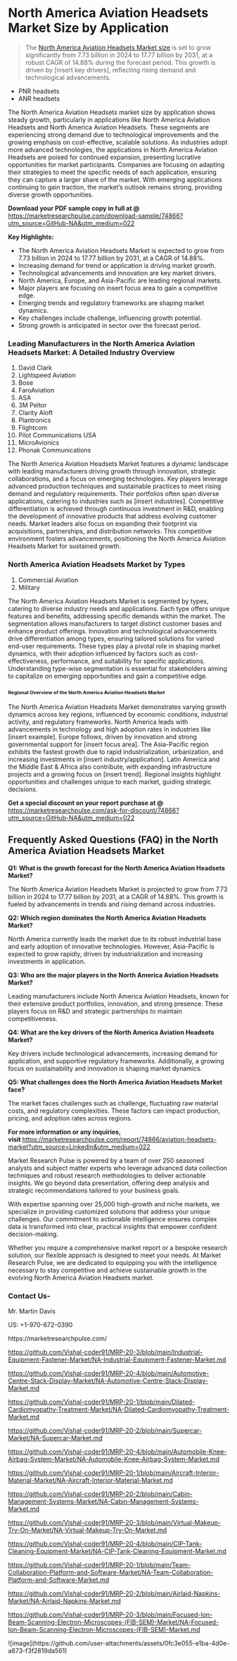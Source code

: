 <h1>North America Aviation Headsets Market&nbsp;Size by Application</h1><blockquote><p>The <a href="https://marketresearchpulse.com/download-sample/74866?utm_source=GitHub-NA&amp;utm_medium=022">North America Aviation Headsets Market size</a> is set to grow significantly from 7.73 billion in 2024 to 17.77 billion by 2031, at a robust CAGR of 14.88% during the forecast period. This growth is driven by [insert key drivers], reflecting rising demand and technological advancements.</p></blockquote><ul><li>PNR headsets<li> ANR headsets</li></ul><p>The North America Aviation Headsets market size by application shows steady growth, particularly in applications like North America Aviation Headsets and North America Aviation Headsets. These segments are experiencing strong demand due to technological improvements and the growing emphasis on cost-effective, scalable solutions. As industries adopt more advanced technologies, the applications in North America Aviation Headsets are poised for continued expansion, presenting lucrative opportunities for market participants. Companies are focusing on adapting their strategies to meet the specific needs of each application, ensuring they can capture a larger share of the market. With emerging applications continuing to gain traction, the market’s outlook remains strong, providing diverse growth opportunities.</p><p><strong>Download your PDF sample copy in full at @ </strong><a href="https://marketresearchpulse.com/download-sample/74866?utm_source=GitHub-NA&amp;utm_medium=022">https://marketresearchpulse.com/download-sample/74866?utm_source=GitHub-NA&amp;utm_medium=022</a></p><p><strong>Key Highlights: </strong></p><ul><li>The North America Aviation Headsets Market is expected to grow from 7.73 billion in 2024 to 17.77 billion by 2031, at a CAGR of 14.88%.</li><li>Increasing demand for trend or application is driving market growth.</li><li>Technological advancements and innovation are key market drivers.</li><li>North America, Europe, and Asia-Pacific are leading regional markets.</li><li>Major players are focusing on insert focus area to gain a competitive edge.</li><li>Emerging trends and regulatory frameworks are shaping market dynamics.</li><li>Key challenges include challenge, influencing growth potential.</li><li>Strong growth is anticipated in sector over the forecast period.</li></ul><h3>Leading Manufacturers in the North America Aviation Headsets Market: A Detailed Industry Overview</h3><ol><li>David Clark</li><li>Lightspeed Aviation</li><li>Bose</li><li>FaroAviation</li><li>ASA</li><li>3M Peltor</li><li>Clarity Aloft</li><li>Plantronics</li><li>Flightcom</li><li>Pilot Communications USA</li><li>MicroAvionics</li><li>Phonak Communications</li></ol><div class="flex max-w-full flex-col flex-grow"><div class="min-h-8 text-message flex w-full flex-col items-end gap-2 whitespace-normal break-words [.text-message+&amp;]:mt-5" dir="auto" data-message-author-role="assistant" data-message-id="fd8432e4-4910-450d-b182-61b7bfb0a01f" data-message-model-slug="gpt-4o"><div class="flex w-full flex-col gap-1 empty:hidden first:pt-[3px]"><div class="markdown prose w-full break-words dark:prose-invert light"><p>The North America Aviation Headsets Market features a dynamic landscape with leading manufacturers driving growth through innovation, strategic collaborations, and a focus on emerging technologies. Key players leverage advanced production techniques and sustainable practices to meet rising demand and regulatory requirements. Their portfolios often span diverse applications, catering to industries such as [insert industries]. Competitive differentiation is achieved through continuous investment in R&amp;D, enabling the development of innovative products that address evolving customer needs. Market leaders also focus on expanding their footprint via acquisitions, partnerships, and distribution networks. This competitive environment fosters advancements, positioning the North America Aviation Headsets Market for sustained growth.</p></div></div></div></div><h3>North America Aviation Headsets Market by Types</h3><ol><li>Commercial Aviation<li> Military</li></ol><div class="flex max-w-full flex-col flex-grow"><div class="min-h-8 text-message flex w-full flex-col items-end gap-2 whitespace-normal break-words [.text-message+&amp;]:mt-5" dir="auto" data-message-author-role="assistant" data-message-id="084470be-0bb7-4664-bddf-5156b4f41249" data-message-model-slug="gpt-4o-mini"><div class="flex w-full flex-col gap-1 empty:hidden first:pt-[3px]"><div class="markdown prose w-full break-words dark:prose-invert light"><p>The North America Aviation Headsets Market is segmented by types, catering to diverse industry needs and applications. Each type offers unique features and benefits, addressing specific demands within the market. The segmentation allows manufacturers to target distinct customer bases and enhance product offerings. Innovation and technological advancements drive differentiation among types, ensuring tailored solutions for varied end-user requirements. These types play a pivotal role in shaping market dynamics, with their adoption influenced by factors such as cost-effectiveness, performance, and suitability for specific applications. Understanding type-wise segmentation is essential for stakeholders aiming to capitalize on emerging opportunities and gain a competitive edge.</p></div></div></div></div><h3><span style="font-size: 11px;">Regional Overview of the North America Aviation Headsets Market</span></h3><div class="flex max-w-full flex-col flex-grow"><div class="min-h-8 text-message flex w-full flex-col items-end gap-2 whitespace-normal break-words [.text-message+&amp;]:mt-5" dir="auto" data-message-author-role="assistant" data-message-id="e9038762-ce64-4e30-91c9-9bd413514231" data-message-model-slug="gpt-4o-mini"><div class="flex w-full flex-col gap-1 empty:hidden first:pt-[3px]"><div class="markdown prose w-full break-words dark:prose-invert light"><p>The North America Aviation Headsets Market demonstrates varying growth dynamics across key regions, influenced by economic conditions, industrial activity, and regulatory frameworks. North America leads with advancements in technology and high adoption rates in industries like [insert example]. Europe follows, driven by innovation and strong governmental support for [insert focus area]. The Asia-Pacific region exhibits the fastest growth due to rapid industrialization, urbanization, and increasing investments in [insert industry/application]. Latin America and the Middle East &amp; Africa also contribute, with expanding infrastructure projects and a growing focus on [insert trend]. Regional insights highlight opportunities and challenges unique to each market, guiding strategic decisions.</p></div></div></div></div><p><strong>Get a special discount on your report purchase at @ </strong><a href="https://marketresearchpulse.com/ask-for-discount/74866?utm_source=GitHub-NA&amp;utm_medium=022">https://marketresearchpulse.com/ask-for-discount/74866?utm_source=GitHub-NA&amp;utm_medium=022</a></p><h2>Frequently Asked Questions (FAQ) in the North America Aviation Headsets Market</h2><p><strong>Q1: What is the growth forecast for the North America Aviation Headsets Market?</strong></p><p>The North America Aviation Headsets Market is projected to grow from 7.73 billion in 2024 to 17.77 billion by 2031, at a CAGR of 14.88%. This growth is fueled by advancements in trends and rising demand across industries.</p><p><strong>Q2: Which region dominates the North America Aviation Headsets Market?</strong></p><p>North America currently leads the market due to its robust industrial base and early adoption of innovative technologies. However, Asia-Pacific is expected to grow rapidly, driven by industrialization and increasing investments in application.</p><p><strong>Q3: Who are the major players in the North America Aviation Headsets Market?</strong></p><p>Leading manufacturers include North America Aviation Headsets, known for their extensive product portfolios, innovation, and strong presence. These players focus on R&amp;D and strategic partnerships to maintain competitiveness.</p><p><strong>Q4: What are the key drivers of the North America Aviation Headsets Market?</strong></p><p>Key drivers include technological advancements, increasing demand for application, and supportive regulatory frameworks. Additionally, a growing focus on sustainability and innovation is shaping market dynamics.</p><p><strong>Q5: What challenges does the North America Aviation Headsets Market face?</strong></p><p>The market faces challenges such as challenge, fluctuating raw material costs, and regulatory complexities. These factors can impact production, pricing, and adoption rates across regions.</p><p><strong>For more information or any inquiries, visit&nbsp;</strong><a href="https://marketresearchpulse.com/report/74866/aviation-headsets-market?utm_source=Linkedin&utm_medium=022">https://marketresearchpulse.com/report/74866/aviation-headsets-market?utm_source=Linkedin&utm_medium=022</a></p><p>Market Research Pulse is powered by a team of over 250 seasoned analysts and subject matter experts who leverage advanced data collection techniques and robust research methodologies to deliver actionable insights. We go beyond data presentation, offering deep analysis and strategic recommendations tailored to your business goals.</p><p>With expertise spanning over 25,000 high-growth and niche markets, we specialize in providing customized solutions that address your unique challenges. Our commitment to actionable intelligence ensures complex data is transformed into clear, practical insights that empower confident decision-making.</p><p>Whether you require a comprehensive market report or a bespoke research solution, our flexible approach is designed to meet your needs. At Market Research Pulse, we are dedicated to equipping you with the intelligence necessary to stay competitive and achieve sustainable growth in the evolving North America Aviation Headsets market.</p><h3><strong>Contact Us-</strong></h3><p>Mr. Martin Davis</p><p>US: +1-970-672-0390</p><p>https://marketresearchpulse.com/</p><p><a href="https://github.com/Vishal-coder91/MRP-20-3/blob/main/Industrial-Equipment-Fastener-Market/NA-Industrial-Equipment-Fastener-Market.md">https://github.com/Vishal-coder91/MRP-20-3/blob/main/Industrial-Equipment-Fastener-Market/NA-Industrial-Equipment-Fastener-Market.md</a></p><p><a href="https://github.com/Vishal-coder91/MRP-20-4/blob/main/Automotive-Centre-Stack-Display-Market/NA-Automotive-Centre-Stack-Display-Market.md">https://github.com/Vishal-coder91/MRP-20-4/blob/main/Automotive-Centre-Stack-Display-Market/NA-Automotive-Centre-Stack-Display-Market.md</a></p><p><a href="https://github.com/Vishal-coder91/MRP-20-1/blob/main/Dilated-Cardiomyopathy-Treatment-Market/NA-Dilated-Cardiomyopathy-Treatment-Market.md">https://github.com/Vishal-coder91/MRP-20-1/blob/main/Dilated-Cardiomyopathy-Treatment-Market/NA-Dilated-Cardiomyopathy-Treatment-Market.md</a></p><p><a href="https://github.com/Vishal-coder91/MRP-20-2/blob/main/Supercar-Market/NA-Supercar-Market.md">https://github.com/Vishal-coder91/MRP-20-2/blob/main/Supercar-Market/NA-Supercar-Market.md</a></p><p><a href="https://github.com/Vishal-coder91/MRP-20-4/blob/main/Automobile-Knee-Airbag-System-Market/NA-Automobile-Knee-Airbag-System-Market.md">https://github.com/Vishal-coder91/MRP-20-4/blob/main/Automobile-Knee-Airbag-System-Market/NA-Automobile-Knee-Airbag-System-Market.md</a></p><p><a href="https://github.com/Vishal-coder91/MRP-20-1/blob/main/Aircraft-Interior-Material-Market/NA-Aircraft-Interior-Material-Market.md">https://github.com/Vishal-coder91/MRP-20-1/blob/main/Aircraft-Interior-Material-Market/NA-Aircraft-Interior-Material-Market.md</a></p><p><a href="https://github.com/Vishal-coder91/MRP-20-2/blob/main/Cabin-Management-Systems-Market/NA-Cabin-Management-Systems-Market.md">https://github.com/Vishal-coder91/MRP-20-2/blob/main/Cabin-Management-Systems-Market/NA-Cabin-Management-Systems-Market.md</a></p><p><a href="https://github.com/Vishal-coder91/MRP-20-3/blob/main/Virtual-Makeup-Try-On-Market/NA-Virtual-Makeup-Try-On-Market.md">https://github.com/Vishal-coder91/MRP-20-3/blob/main/Virtual-Makeup-Try-On-Market/NA-Virtual-Makeup-Try-On-Market.md</a></p><p><a href="https://github.com/Vishal-coder91/MRP-20-4/blob/main/CIP-Tank-Cleaning-Equipment-Market/NA-CIP-Tank-Cleaning-Equipment-Market.md">https://github.com/Vishal-coder91/MRP-20-4/blob/main/CIP-Tank-Cleaning-Equipment-Market/NA-CIP-Tank-Cleaning-Equipment-Market.md</a></p><p><a href="https://github.com/Vishal-coder91/MRP-20-1/blob/main/Team-Collaboration-Platform-and-Software-Market/NA-Team-Collaboration-Platform-and-Software-Market.md">https://github.com/Vishal-coder91/MRP-20-1/blob/main/Team-Collaboration-Platform-and-Software-Market/NA-Team-Collaboration-Platform-and-Software-Market.md</a></p><p><a href="https://github.com/Vishal-coder91/MRP-20-2/blob/main/Airlaid-Napkins-Market/NA-Airlaid-Napkins-Market.md">https://github.com/Vishal-coder91/MRP-20-2/blob/main/Airlaid-Napkins-Market/NA-Airlaid-Napkins-Market.md</a></p><p><a href="https://github.com/Vishal-coder91/MRP-20-3/blob/main/Focused-Ion-Beam-Scanning-Electron-Microscopes-(FIB-SEM)-Market/NA-Focused-Ion-Beam-Scanning-Electron-Microscopes-(FIB-SEM)-Market.md">https://github.com/Vishal-coder91/MRP-20-3/blob/main/Focused-Ion-Beam-Scanning-Electron-Microscopes-(FIB-SEM)-Market/NA-Focused-Ion-Beam-Scanning-Electron-Microscopes-(FIB-SEM)-Market.md</a></p>
![image](https://github.com/user-attachments/assets/0fc3e055-e1ba-4d0e-a873-f3f2819da561)
